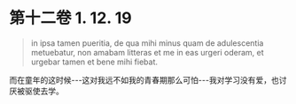 # 第十二卷 1. 12. 19

> in ipsa tamen pueritia, de qua mihi minus quam de adulescentia metuebatur, non amabam litteras et me in eas urgeri oderam, et urgebar tamen et bene mihi fiebat.

而在童年的这时候---这对我远不如我的青春期那么可怕---我对学习没有爱，也讨厌被驱使去学。